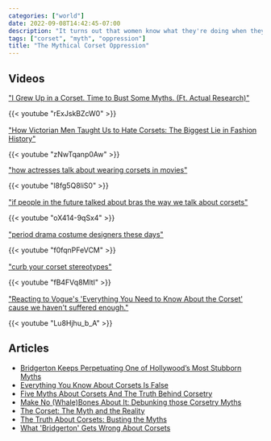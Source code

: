 ```yaml
---
categories: ["world"]
date: 2022-09-08T14:42:45-07:00
description: "It turns out that women know what they're doing when they dress themselves"
tags: ["corset", "myth", "oppression"]
title: "The Mythical Corset Oppression"
---
```


## Videos

["I Grew Up in a Corset. Time to Bust Some Myths. (Ft. Actual Research)"](https://www.youtube.com/watch?v=rExJskBZcW0)

<div style="margin-bottom: 1rem">{{< youtube "rExJskBZcW0" >}}</div>

["How Victorian Men Taught Us to Hate Corsets: The Biggest Lie in Fashion History"](https://www.youtube.com/watch?v=zNwTqanp0Aw)

<div style="margin-bottom: 1rem">{{< youtube "zNwTqanp0Aw" >}}

["how actresses talk about wearing corsets in movies"](https://www.youtube.com/watch?v=l8fg5Q8liS0)

<div style="margin-bottom: 1rem">{{< youtube "l8fg5Q8liS0" >}}</div>

["if people in the future talked about bras the way we talk about corsets"](https://www.youtube.com/watch?v=oX414-9qSx4)

<div style="margin-bottom: 1rem">{{< youtube "oX414-9qSx4" >}}</div>

["period drama costume designers these days"](https://www.youtube.com/watch?v=f0fqnPFeVCM)

<div style="margin-bottom: 1rem">{{< youtube "f0fqnPFeVCM" >}}</div>

["curb your corset stereotypes"](https://www.youtube.com/watch?v=fB4FVq8MltI)

<div style="margin-bottom: 1rem">{{< youtube "fB4FVq8MltI" >}}</div>

["Reacting to Vogue's 'Everything You Need to Know About the Corset' cause we haven't suffered enough."](https://www.youtube.com/watch?v=Lu8Hjhu_b_A)

<div style="margin-bottom: 1rem">{{< youtube "Lu8Hjhu_b_A" >}}</div>

## Articles

- [Bridgerton Keeps Perpetuating One of Hollywood’s Most Stubborn Myths](https://slate.com/culture/2022/03/bridgerton-season-2-netflix-corset-simone-ashley.html)
- [Everything You Know About Corsets Is False](https://www.collectorsweekly.com/articles/everything-you-know-about-corsets-is-false/)
- [Five Myths About Corsets And The Truth Behind Corsetry](https://www.cosplaycentral.com/themes/historical/feature/5-myths-about-corsets)
- [Make No (Whale)Bones About It: Debunking those Corsetry Myths](https://www.lancasterhistory.org/debunkingcorsetrymyths/)
- [The Corset: The Myth and the Reality](https://verilymag.com/2021/03/historical-fashion-corset-myths-debunked-bridgerton)
- [The Truth About Corsets: Busting the Myths](https://thevintagewomanmagazine.com/the-truth-about-corsets-busting-the-myths/)
- [What 'Bridgerton' Gets Wrong About Corsets](https://www.smithsonianmag.com/history/what-bridgerton-gets-wrong-about-corsets-180976691/)
